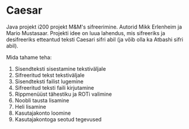 # Caesar
Java projekt
i200 projekt M&M's sifreerimine.
Autorid Mikk Erlenheim ja Mario Mustasaar.
Projekti idee on luua lahendus, mis sifreeriks ja desifreeriks etteantud teksti Caesari sifri abil (ja võib olla ka Atbashi sifri abil).

Mida tahame teha:
1) Sisendteksti sisestamine tekstiväljale
2) Sifreeritud tekst tekstiväljale
3) Sisendteksti failist lugemine
4) Sifreeritud teksti faili kirjutamine
5) Rippmenüüst tähestiku ja ROTi valimine
6) Noobli tausta lisamine
7) Heli lisamine
8) Kasutajakonto loomine
9) Kasutajakontoga seotud tegevused


